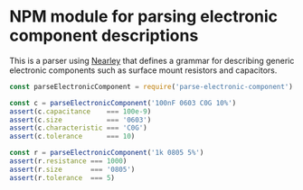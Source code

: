 # NPM module for parsing electronic component descriptions

This is a parser using [Nearley](http://nearley.js.org/) that defines a grammar for describing generic electronic components such as surface mount resistors and capacitors.

```js
const parseElectronicComponent = require('parse-electronic-component')

const c = parseElectronicComponent('100nF 0603 C0G 10%')
assert(c.capacitance    === 100e-9)
assert(c.size           === '0603')
assert(c.characteristic === 'C0G')
assert(c.tolerance      === 10)

const r = parseElectronicComponent('1k 0805 5%')
assert(r.resistance === 1000)
assert(r.size       === '0805')
assert(r.tolerance  === 5)
```
